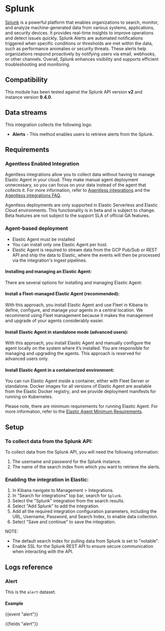 # Splunk

[Splunk](https://www.splunk.com/) is a powerful platform that enables organizations to search, monitor, and analyze machine-generated data from various systems, applications, and security devices. It provides real-time insights to improve operations and detect issues quickly. Splunk Alerts are automated notifications triggered when specific conditions or thresholds are met within the data, such as performance anomalies or security threats. These alerts help organizations respond proactively by notifying users via email, webhooks, or other channels. Overall, Splunk enhances visibility and supports efficient troubleshooting and monitoring.

## Compatibility

This module has been tested against the Splunk API version **v2** and instance version **9.4.0**.

## Data streams

This integration collects the following logs:

- **Alerts** - This method enables users to retrieve alerts from the Splunk.

## Requirements

### Agentless Enabled Integration
Agentless integrations allow you to collect data without having to manage Elastic Agent in your cloud. They make manual agent deployment unnecessary, so you can focus on your data instead of the agent that collects it. For more information, refer to [Agentless integrations](https://www.elastic.co/guide/en/serverless/current/security-agentless-integrations.html) and the [Agentless integrations FAQ](https://www.elastic.co/guide/en/serverless/current/agentless-integration-troubleshooting.html).

Agentless deployments are only supported in Elastic Serverless and Elastic Cloud environments.  This functionality is in beta and is subject to change. Beta features are not subject to the support SLA of official GA features.

### Agent-based deployment

- Elastic Agent must be installed
- You can install only one Elastic Agent per host.
- Elastic Agent is required to stream data from the GCP Pub/Sub or REST API and ship the data to Elastic, where the events will then be processed via the integration's ingest pipelines.

#### Installing and managing an Elastic Agent:

There are several options for installing and managing Elastic Agent:

#### Install a Fleet-managed Elastic Agent (recommended):

With this approach, you install Elastic Agent and use Fleet in Kibana to define, configure, and manage your agents in a central location. We recommend using Fleet management because it makes the management and upgrade of your agents considerably easier.

#### Install Elastic Agent in standalone mode (advanced users):

With this approach, you install Elastic Agent and manually configure the agent locally on the system where it’s installed. You are responsible for managing and upgrading the agents. This approach is reserved for advanced users only.

#### Install Elastic Agent in a containerized environment:

You can run Elastic Agent inside a container, either with Fleet Server or standalone. Docker images for all versions of Elastic Agent are available from the Elastic Docker registry, and we provide deployment manifests for running on Kubernetes.

Please note, there are minimum requirements for running Elastic Agent. For more information, refer to the [Elastic Agent Minimum Requirements](https://www.elastic.co/guide/en/fleet/current/elastic-agent-installation.html#elastic-agent-installation-minimum-requirements).

## Setup

### To collect data from the Splunk API:

To collect data from the Splunk API, you will need the following information:

1. The username and password for the Splunk instance.
2. The name of the search index from which you want to retrieve the alerts.



### Enabling the integration in Elastic:

1. In Kibana navigate to Management > Integrations.
2. In "Search for integrations" top bar, search for `Splunk`.
3. Select the "Splunk" integration from the search results.
4. Select "Add Splunk" to add the integration.
5. Add all the required integration configuration parameters, including the URL, Username, Password, and Search Index, to enable data collection.
6. Select "Save and continue" to save the integration.

NOTE:
- The default search index for pulling data from Splunk is set to "notable".
- Enable SSL for the Splunk REST API to ensure secure communication when interacting with the API.

## Logs reference

### Alert

This is the `alert` dataset.

#### Example

{{event "alert"}}

{{fields "alert"}}
